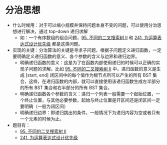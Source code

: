 # 分治思想

- 什么时候用：对于可以缩小规模并保持问题本身不变的问题，可以使用分治思想进行解决，通过 top-down 递归求解
    - 如：一个有序数组的组合问题，[95. 不同的二叉搜索树 II](./UniqueBinarySearchTreesII_95.java) 和 [241. 为运算表达式设计优先级](./DifferentWaysToAddParentheses_241.java) 都是这类问题。
- 实现的关键：分治算法的关键是寻求子问题，根据子问题定义递归函数，一定要明确定义递归函数的意义、各个参数的含义与边界和递归边界。
    - 明确递归函数的意义：这是为了在函数内部使用递归的时候可以正确的实现子问题的求解。比如 [95. 不同的二叉搜索树 II](./UniqueBinarySearchTreesII_95.java) 中，递归函数的意义是生成 [start, end] 闭区间中的每个值作为根节点所可以产生的所有 BST 集合，这样，在递归函数的内部，就可以直接使用该递归函数生成左半部分的所有 BST 集合和右半部分的所有 BST 集合。
    - 明确递归函数各个参数的含义：递归一个列表一般需要一个起始位置，一个终止位置，与其他必要参数，起始与终止位置是开区间还是闭区间一定要明确（一般为闭区间）
    - 明确递归边界：即递归跳出的条件，一般情况下为递归内容为空或者只有一个元素的时候为止。
- 题目有：
    - [95. 不同的二叉搜索树 II](./UniqueBinarySearchTreesII_95.java)
    - [241. 为运算表达式设计优先级](./DifferentWaysToAddParentheses_241.java)
    